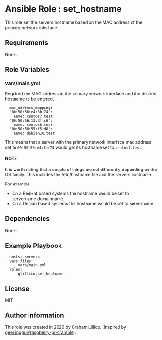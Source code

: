 # Ansible Role : set_hostname

This role set the servers hostname based on the MAC address of the primary network interface.

## Requirements

None.

## Role Variables

### vars/main.yml

Required the MAC addresson the primary network interface and the desired hostname to be entered.

```
  mac_address_mapping:
  "00:50:56:e4:3b:74":
    name: centos7.test
  "00:50:56:13:3f:c6":
    name: centos8.test
  "00:50:56:55:f5:d8":
    name: debian10.test
```

This means that a server with the primary network interface mac address set to `00:50:56:e4:3b:74` would get its hostname set to `centos7.test`.

#### NOTE

It is worth noting that a couple of things are set differently depending on the
OS family.  This includes the /etc/hostname file and the servers hostname.

For example:
- On a RedHat based systems the hostname would be set to servername.domainname.
- On a Debian based systems the hostname would be set to servername.

## Dependencies

None.

## Example Playbook

    - hosts: servers
      vars_files:
        - vars/main.yml
      roles:
        - glillico.set_hostname

## License

MIT

## Author Information

This role was created in 2020 by Graham Lillico. (Inspired by [geerlingguy/raspberry-pi-dramble](https://github.com/geerlingguy/raspberry-pi-dramble)).
